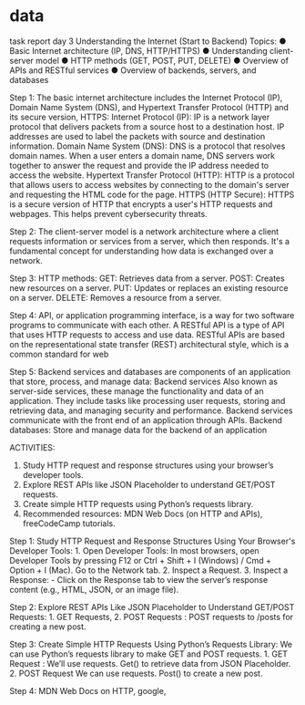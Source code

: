 # data
 task report day 3
  Understanding the Internet (Start to Backend)
Topics:
● Basic Internet architecture (IP, DNS, HTTP/HTTPS)
● Understanding client-server model
● HTTP methods (GET, POST, PUT, DELETE)
● Overview of APIs and RESTful services
● Overview of backends, servers, and databases

Step 1:  The basic internet architecture includes the Internet Protocol (IP), Domain Name System (DNS), and Hypertext Transfer Protocol (HTTP) and its secure version, HTTPS: Internet Protocol (IP):  IP is a network layer protocol that delivers packets from a source host to a destination host. IP addresses are used to label the packets with source and destination information. Domain Name System (DNS):  DNS is a protocol that resolves domain names. When a user enters a domain name, DNS servers work together to answer the request and provide the IP address needed to access the website.  Hypertext Transfer Protocol (HTTP):  HTTP is a protocol that allows users to access websites by connecting to the domain's server and requesting the HTML code for the page. HTTPS (HTTP Secure):  HTTPS is a secure version of HTTP that encrypts a user's HTTP requests and webpages. This helps prevent cybersecurity threats.

Step 2:  The client-server model is a network architecture where a client requests information or services from a server, which then responds. It's a fundamental concept for understanding how data is exchanged over a network.  

Step 3:  HTTP methods: GET:  Retrieves data from a server.  POST: Creates new resources on a server.  PUT:  Updates or replaces an existing resource on a server. DELETE: Removes a resource from a server.

Step 4:  API, or application programming interface, is a way for two software programs to communicate with each other. A RESTful API is a type of API that uses HTTP requests to access and use data. RESTful APIs are based on the representational state transfer (REST) architectural style, which is a common standard for web

Step 5:  Backend services and databases are components of an application that store, process, and manage data: Backend services  Also known as server-side services, these manage the functionality and data of an application. They include tasks like processing user requests, storing and retrieving data, and managing security and performance. Backend services communicate with the front end of an application through APIs.  Backend databases:  Store and manage data for the backend of an application

ACTIVITIES:
1. Study HTTP request and response structures using your browser’s developer tools.
2. Explore REST APIs like JSON Placeholder to understand GET/POST requests.
3. Create simple HTTP requests using Python’s requests library.
4. Recommended resources:  MDN Web Docs (on HTTP and APIs), freeCodeCamp tutorials. 

Step 1:  Study HTTP Request and Response Structures Using Your Browser's Developer Tools: 1. Open Developer Tools:  In most browsers, open Developer Tools by pressing F12 or Ctrl + Shift + I (Windows) / Cmd + Option + I (Mac). Go to the Network tab.  2. Inspect a Request.  3. Inspect a Response: -  Click on the Response tab to view the server’s response content (e.g., HTML, JSON, or an image file).

Step 2:  Explore REST APIs Like JSON Placeholder to Understand GET/POST Requests: 1. GET Requests,  2.  POST Requests : POST requests to /posts for creating a new post. 

Step 3:   Create Simple HTTP Requests Using Python’s Requests Library:  We can use Python’s requests library to make GET and POST requests. 1.  GET Request : We’ll use requests. Get() to retrieve data from JSON Placeholder.  2. POST Request We can use requests. Post() to create a new post. 

Step 4:  MDN Web Docs on HTTP, google,




